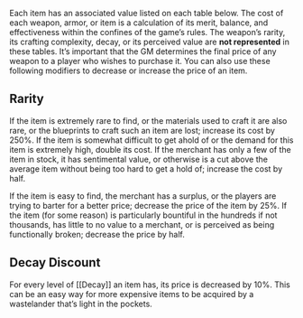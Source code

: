 Each item has an associated value listed on each table below. The cost of each weapon, armor, or item is a calculation of its merit, balance, and effectiveness within the confines of the game’s rules. The weapon’s rarity, its crafting complexity, decay, or its perceived value are **not represented** in these tables. It’s important that the GM determines the final price of any weapon to a player who wishes to purchase it. You can also use these following modifiers to decrease or increase the price of an item. 

## Rarity
If the item is extremely rare to find, or the materials used to craft it are also rare, or the blueprints to craft such an item are lost; increase its cost by 250%. If the item is somewhat difficult to get ahold of or the demand for this item is extremely high, double its cost. If the merchant has only a few of the item in stock, it has sentimental value, or otherwise is a cut above the average item without being too hard to get a hold of; increase the cost by half. 

If the item is easy to find, the merchant has a surplus, or the players are trying to barter for a better price; decrease the price of the item by 25%. If the item (for some reason) is particularly bountiful in the hundreds if not thousands, has little to no value to a merchant, or is perceived as being functionally broken; decrease the price by half. 

## Decay Discount
For every level of [[Decay]] an item has, its price is decreased by 10%. This can be an easy way for more expensive items to be acquired by a wastelander that’s light in the pockets.